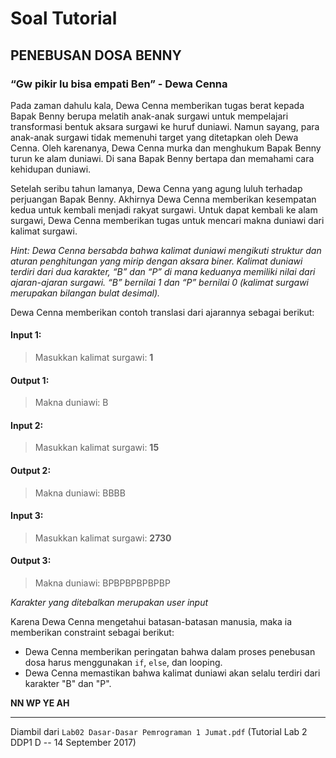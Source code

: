 # Soal Tutorial

## PENEBUSAN DOSA BENNY

### “Gw pikir lu bisa empati Ben” - Dewa Cenna

Pada zaman dahulu kala, Dewa Cenna memberikan tugas berat kepada Bapak Benny
berupa melatih anak-anak surgawi untuk mempelajari transformasi bentuk aksara
surgawi ke huruf duniawi. Namun sayang, para anak-anak surgawi tidak memenuhi
target yang ditetapkan oleh Dewa Cenna. Oleh karenanya, Dewa Cenna murka dan
menghukum Bapak Benny turun ke alam duniawi. Di sana Bapak Benny bertapa dan
memahami cara kehidupan duniawi.

Setelah seribu tahun lamanya, Dewa Cenna yang agung luluh terhadap perjuangan
Bapak Benny. Akhirnya Dewa Cenna memberikan kesempatan kedua untuk kembali
menjadi rakyat surgawi. Untuk dapat kembali ke alam surgawi, Dewa Cenna
memberikan tugas untuk mencari makna duniawi dari kalimat surgawi.

*Hint: Dewa Cenna bersabda bahwa kalimat duniawi mengikuti struktur dan aturan
penghitungan yang mirip dengan aksara biner. Kalimat duniawi terdiri dari
dua karakter, “B” dan “P” di mana keduanya memiliki nilai dari ajaran-ajaran
surgawi. “B” bernilai 1 dan “P” bernilai 0 (kalimat surgawi merupakan bilangan
bulat desimal).*

Dewa Cenna memberikan contoh translasi dari ajarannya sebagai berikut:

#### Input 1:

> Masukkan kalimat surgawi: **1**

#### Output 1:

> Makna duniawi: B

#### Input 2:

> Masukkan kalimat surgawi: **15**

#### Output 2:

> Makna duniawi: BBBB

#### Input 3:

> Masukkan kalimat surgawi: **2730**

#### Output 3:

> Makna duniawi: BPBPBPBPBPBP

*Karakter yang ditebalkan merupakan user input*

Karena Dewa Cenna mengetahui batasan-batasan manusia, maka ia memberikan
constraint sebagai berikut:

- Dewa Cenna memberikan peringatan bahwa dalam proses penebusan dosa
  harus menggunakan `if`, `else`, dan looping.
- Dewa Cenna memastikan bahwa kalimat duniawi akan selalu terdiri dari
  karakter "B" dan "P".

**NN WP YE AH**

---

Diambil dari `Lab02 Dasar-Dasar Pemrograman 1 Jumat.pdf`
(Tutorial Lab 2 DDP1 D -- 14 September 2017)
